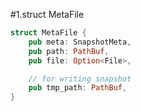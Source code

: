 #1.struct MetaFile

```rust
struct MetaFile {
    pub meta: SnapshotMeta,
    pub path: PathBuf,
    pub file: Option<File>,

    // for writing snapshot
    pub tmp_path: PathBuf,
}
```